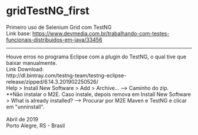 # gridTestNG_first
Primeiro uso de Selenium Grid com TestNG<br>
Link base: https://www.devmedia.com.br/trabalhando-com-testes-funcionais-distribuidos-em-java/33456
<hr>
Houve erros no programa Eclipse com a plugin do TestNG, o qual tive que baixar manualmente.
<br>Link Download: <br>
http://dl.bintray.com/testng-team/testng-eclipse-release/zipped/6.14.3.201902250526/
<br>Help > Install New Software > Add > Archive... --> Caminho do zip.
<br>**Não instalar o M2E. Caso instale, depois remova em Install New Software > What is already installed? --> Procurar por M2E Maven e TestNG e clicar em "unninstall".
<br><br>
Abril de 2019<br>
Porto Alegre, RS - Brasil
